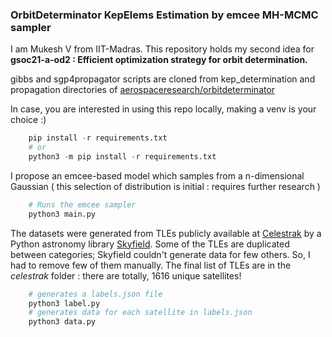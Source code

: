 ### OrbitDeterminator KepElems Estimation by emcee MH-MCMC sampler

I am Mukesh V from IIT-Madras. This repository holds my second idea for **gsoc21-a-od2 : Efficient optimization strategy for orbit determination.**

gibbs and sgp4propagator scripts are cloned from kep_determination and propagation directories of [aerospaceresearch/orbitdeterminator](https://github.com/aerospaceresearch/orbitdeterminator/tree/master/orbitdeterminator)

In case, you are interested in using this repo locally, making a venv is your choice :)
```py
    pip install -r requirements.txt
    # or
    python3 -m pip install -r requirements.txt
```

I propose an emcee-based model which samples from a n-dimensional Gaussian ( this selection of distribution is initial : requires further research )
``` py
    # Runs the emcee sampler
    python3 main.py
```

The datasets were generated from TLEs publicly available at [Celestrak](https://www.celestrak.com/NORAD/elements/) by a Python astronomy library [Skyfield](https://rhodesmill.org/skyfield/). Some of the TLEs are duplicated between categories; Skyfield couldn't generate data for few others. So, I had to remove few of them manually. The final list of TLEs are in the *celestrak* folder : there are totally, 1616 unique satellites!
``` py
    # generates a labels.json file 
    python3 label.py
    # generates data for each satellite in labels.json
    python3 data.py
```